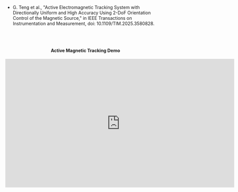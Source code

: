 - G. Teng et al., "Active Electromagnetic Tracking System with Directionally Uniform and High Accuracy Using 2-DoF Orientation Control of the Magnetic Source," in IEEE Transactions on Instrumentation and Measurement, doi: 10.1109/TIM.2025.3580828. 
  
<br>
</br>

<div style="text-align: center;">
    <h4>Active Magnetic Tracking Demo</h4>
   
</div>
 <iframe width="720" height="405"
        src="https://www.youtube.com/embed/JWo8pzJ2kVc"
        title="YouTube video player"
        frameborder="0"
        allow="accelerometer; autoplay; clipboard-write; encrypted-media; gyroscope; picture-in-picture"
        allowfullscreen>
    </iframe>